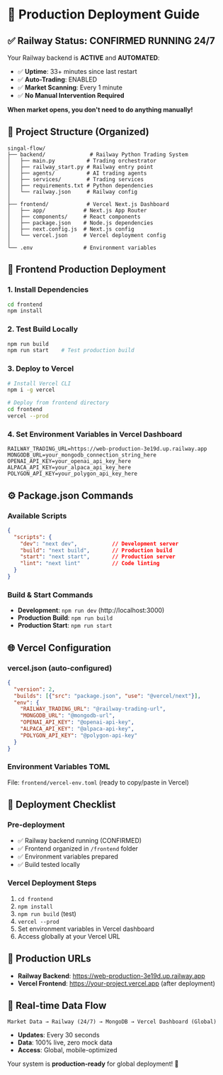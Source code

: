 # 🚀 Production Deployment Guide

## ✅ **Railway Status: CONFIRMED RUNNING 24/7**

Your Railway backend is **ACTIVE** and **AUTOMATED**:
- ✅ **Uptime**: 33+ minutes since last restart
- ✅ **Auto-Trading**: ENABLED  
- ✅ **Market Scanning**: Every 1 minute
- ✅ **No Manual Intervention Required**

**When market opens, you don't need to do anything manually!**

## 📁 **Project Structure (Organized)**

```
singal-flow/
├── backend/              # Railway Python Trading System
│   ├── main.py          # Trading orchestrator
│   ├── railway_start.py # Railway entry point
│   ├── agents/          # AI trading agents
│   ├── services/        # Trading services
│   ├── requirements.txt # Python dependencies
│   └── railway.json     # Railway config
│
├── frontend/            # Vercel Next.js Dashboard  
│   ├── app/            # Next.js App Router
│   ├── components/     # React components
│   ├── package.json    # Node.js dependencies
│   ├── next.config.js  # Next.js config
│   └── vercel.json     # Vercel deployment config
│
└── .env                # Environment variables
```

## 🎯 **Frontend Production Deployment**

### **1. Install Dependencies**
```bash
cd frontend
npm install
```

### **2. Test Build Locally**
```bash
npm run build
npm run start    # Test production build
```

### **3. Deploy to Vercel**
```bash
# Install Vercel CLI
npm i -g vercel

# Deploy from frontend directory
cd frontend
vercel --prod
```

### **4. Set Environment Variables in Vercel Dashboard**
```
RAILWAY_TRADING_URL=https://web-production-3e19d.up.railway.app
MONGODB_URL=your_mongodb_connection_string_here
OPENAI_API_KEY=your_openai_api_key_here
ALPACA_API_KEY=your_alpaca_api_key_here
POLYGON_API_KEY=your_polygon_api_key_here
```

## ⚙️ **Package.json Commands**

### **Available Scripts**
```json
{
  "scripts": {
    "dev": "next dev",           // Development server
    "build": "next build",       // Production build
    "start": "next start",       // Production server
    "lint": "next lint"          // Code linting
  }
}
```

### **Build & Start Commands**
- **Development**: `npm run dev` (http://localhost:3000)
- **Production Build**: `npm run build`
- **Production Start**: `npm run start`

## 🌐 **Vercel Configuration**

### **vercel.json** (auto-configured)
```json
{
  "version": 2,
  "builds": [{"src": "package.json", "use": "@vercel/next"}],
  "env": {
    "RAILWAY_TRADING_URL": "@railway-trading-url",
    "MONGODB_URL": "@mongodb-url", 
    "OPENAI_API_KEY": "@openai-api-key",
    "ALPACA_API_KEY": "@alpaca-api-key",
    "POLYGON_API_KEY": "@polygon-api-key"
  }
}
```

### **Environment Variables TOML** 
File: `frontend/vercel-env.toml` (ready to copy/paste in Vercel)

## 🚀 **Deployment Checklist**

### **Pre-deployment**
- ✅ Railway backend running (CONFIRMED)
- ✅ Frontend organized in `/frontend` folder
- ✅ Environment variables prepared
- ✅ Build tested locally

### **Vercel Deployment Steps**
1. `cd frontend`
2. `npm install`  
3. `npm run build` (test)
4. `vercel --prod`
5. Set environment variables in Vercel dashboard
6. Access globally at your Vercel URL

## 🎯 **Production URLs**

- **Railway Backend**: https://web-production-3e19d.up.railway.app
- **Vercel Frontend**: https://your-project.vercel.app (after deployment)

## 🔄 **Real-time Data Flow**

```
Market Data → Railway (24/7) → MongoDB → Vercel Dashboard (Global)
```

- **Updates**: Every 30 seconds
- **Data**: 100% live, zero mock data
- **Access**: Global, mobile-optimized

Your system is **production-ready** for global deployment! 🚀
